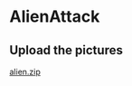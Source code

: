 # AlienAttack
## Upload the pictures
[alien.zip](https://github.com/AB-Akram/AlienAttack/files/15187611/alien.zip)

